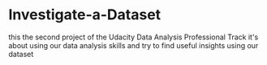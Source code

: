 # Investigate-a-Dataset
this the second project of the Udacity Data Analysis Professional Track it's about using our data analysis skills and try to find useful insights using our dataset
